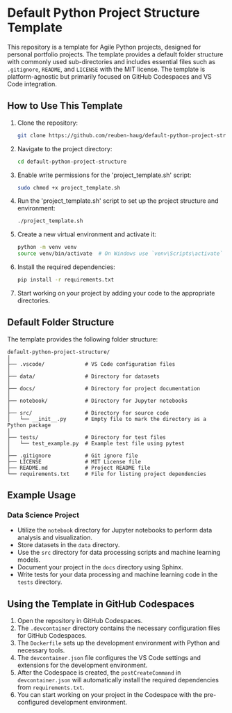 # Default Python Project Structure Template

This repository is a template for Agile Python projects, designed for personal portfolio projects. The template provides a default folder structure with commonly used sub-directories and includes essential files such as `.gitignore`, `README`, and `LICENSE` with the MIT license. The template is platform-agnostic but primarily focused on GitHub Codespaces and VS Code integration.

## How to Use This Template

1. Clone the repository:
    ```sh
    git clone https://github.com/reuben-haug/default-python-project-structure.git
    ```

2. Navigate to the project directory:
    ```sh
    cd default-python-project-structure
    ```

3. Enable write permissions for the 'project_template.sh' script:
    ```sh
    sudo chmod +x project_template.sh
    ```

4. Run the 'project_template.sh' script to set up the project structure and environment:
    ```sh
    ./project_template.sh
    ```

5. Create a new virtual environment and activate it:
    ```sh
    python -m venv venv
    source venv/bin/activate  # On Windows use `venv\Scripts\activate`
    ```

6. Install the required dependencies:
    ```sh
    pip install -r requirements.txt
    ```

7. Start working on your project by adding your code to the appropriate directories.

## Default Folder Structure

The template provides the following folder structure:

```
default-python-project-structure/
│
├── .vscode/             # VS Code configuration files
│
├── data/                # Directory for datasets
│
├── docs/                # Directory for project documentation
│
├── notebook/            # Directory for Jupyter notebooks
│
├── src/                 # Directory for source code
│   └── __init__.py      # Empty file to mark the directory as a Python package
│
├── tests/               # Directory for test files
│   └── test_example.py  # Example test file using pytest
│
├── .gitignore           # Git ignore file
├── LICENSE              # MIT License file
├── README.md            # Project README file
└── requirements.txt     # File for listing project dependencies
```

## Example Usage

### Data Science Project

- Utilize the `notebook` directory for Jupyter notebooks to perform data analysis and visualization.
- Store datasets in the `data` directory.
- Use the `src` directory for data processing scripts and machine learning models.
- Document your project in the `docs` directory using Sphinx.
- Write tests for your data processing and machine learning code in the `tests` directory.

## Using the Template in GitHub Codespaces

1. Open the repository in GitHub Codespaces.
2. The `.devcontainer` directory contains the necessary configuration files for GitHub Codespaces.
3. The `Dockerfile` sets up the development environment with Python and necessary tools.
4. The `devcontainer.json` file configures the VS Code settings and extensions for the development environment.
5. After the Codespace is created, the `postCreateCommand` in `devcontainer.json` will automatically install the required dependencies from `requirements.txt`.
6. You can start working on your project in the Codespace with the pre-configured development environment.
